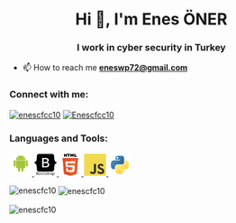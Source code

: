 <h1 align="center">Hi 👋, I'm Enes ÖNER</h1>
<h3 align="center">I work in cyber security in Turkey</h3>

- 📫 How to reach me **eneswp72@gmail.com**

<h3 align="left">Connect with me:</h3>
<p align="left">
<a href="https://instagram.com/enescfcc10" target="blank"><img align="center" src="https://raw.githubusercontent.com/rahuldkjain/github-profile-readme-generator/master/src/images/icons/Social/instagram.svg" alt="enescfcc10" height="30" width="40" /></a>
<a href="https://discord.gg/Enescfcc10" target="blank"><img align="center" src="https://raw.githubusercontent.com/rahuldkjain/github-profile-readme-generator/master/src/images/icons/Social/discord.svg" alt="Enescfcc10" height="30" width="40" /></a>
</p>

<h3 align="left">Languages and Tools:</h3>
<p align="left"> <a href="https://developer.android.com" target="_blank" rel="noreferrer"> <img src="https://raw.githubusercontent.com/devicons/devicon/master/icons/android/android-original-wordmark.svg" alt="android" width="40" height="40"/> </a> <a href="https://getbootstrap.com" target="_blank" rel="noreferrer"> <img src="https://raw.githubusercontent.com/devicons/devicon/master/icons/bootstrap/bootstrap-plain-wordmark.svg" alt="bootstrap" width="40" height="40"/> </a> <a href="https://www.w3.org/html/" target="_blank" rel="noreferrer"> <img src="https://raw.githubusercontent.com/devicons/devicon/master/icons/html5/html5-original-wordmark.svg" alt="html5" width="40" height="40"/> </a> <a href="https://developer.mozilla.org/en-US/docs/Web/JavaScript" target="_blank" rel="noreferrer"> <img src="https://raw.githubusercontent.com/devicons/devicon/master/icons/javascript/javascript-original.svg" alt="javascript" width="40" height="40"/> </a> <a href="https://www.python.org" target="_blank" rel="noreferrer"> <img src="https://raw.githubusercontent.com/devicons/devicon/master/icons/python/python-original.svg" alt="python" width="40" height="40"/> </a> </p>

<p><img align="left" src="https://github-readme-stats.vercel.app/api/top-langs?username=enescfc10&show_icons=true&locale=en&layout=compact" alt="enescfc10" /></p>

<p>&nbsp;<img align="center" src="https://github-readme-stats.vercel.app/api?username=enescfc10&show_icons=true&locale=en" alt="enescfc10" /></p>

<p><img align="center" src="https://github-readme-streak-stats.herokuapp.com/?user=enescfc10&" alt="enescfc10" /></p>
